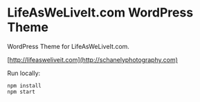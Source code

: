 # LifeAsWeLiveIt.com WordPress Theme

WordPress Theme for LifeAsWeLiveIt.com.

[http://lifeasweliveit.com](http://schanelyphotography.com)

Run locally:

```
npm install
npm start
```
